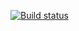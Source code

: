 [![Build status](https://ci.appveyor.com/api/projects/status/h07pmsm12nxkdv0w?svg=true)](https://ci.appveyor.com/project/smetanova-ys/api-ci-1-2)
